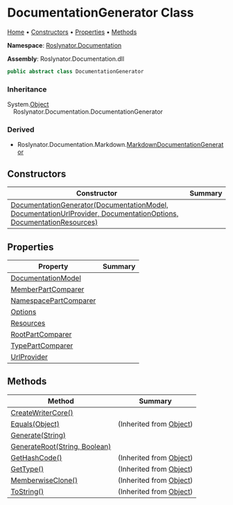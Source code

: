<a name="_top"></a>

# DocumentationGenerator Class

[Home](../../../README.md#_top) &#x2022; [Constructors](#constructors) &#x2022; [Properties](#properties) &#x2022; [Methods](#methods)

**Namespace**: [Roslynator.Documentation](../README.md#_top)

**Assembly**: Roslynator\.Documentation\.dll

```csharp
public abstract class DocumentationGenerator
```

### Inheritance

System\.[Object](https://docs.microsoft.com/en-us/dotnet/api/system.object)\
&emsp;Roslynator\.Documentation\.DocumentationGenerator

### Derived

* Roslynator\.Documentation\.Markdown\.[MarkdownDocumentationGenerator](../Markdown/MarkdownDocumentationGenerator/README.md#_top)

## Constructors

| Constructor | Summary |
| ----------- | ------- |
| [DocumentationGenerator(DocumentationModel, DocumentationUrlProvider, DocumentationOptions, DocumentationResources)](-ctor/README.md#_top) | |

## Properties

| Property | Summary |
| -------- | ------- |
| [DocumentationModel](DocumentationModel/README.md#_top) | |
| [MemberPartComparer](MemberPartComparer/README.md#_top) | |
| [NamespacePartComparer](NamespacePartComparer/README.md#_top) | |
| [Options](Options/README.md#_top) | |
| [Resources](Resources/README.md#_top) | |
| [RootPartComparer](RootPartComparer/README.md#_top) | |
| [TypePartComparer](TypePartComparer/README.md#_top) | |
| [UrlProvider](UrlProvider/README.md#_top) | |

## Methods

| Method | Summary |
| ------ | ------- |
| [CreateWriterCore()](CreateWriterCore/README.md#_top) | |
| [Equals(Object)](https://docs.microsoft.com/en-us/dotnet/api/system.object.equals) |  \(Inherited from [Object](https://docs.microsoft.com/en-us/dotnet/api/system.object)\) |
| [Generate(String)](Generate/README.md#_top) | |
| [GenerateRoot(String, Boolean)](GenerateRoot/README.md#_top) | |
| [GetHashCode()](https://docs.microsoft.com/en-us/dotnet/api/system.object.gethashcode) |  \(Inherited from [Object](https://docs.microsoft.com/en-us/dotnet/api/system.object)\) |
| [GetType()](https://docs.microsoft.com/en-us/dotnet/api/system.object.gettype) |  \(Inherited from [Object](https://docs.microsoft.com/en-us/dotnet/api/system.object)\) |
| [MemberwiseClone()](https://docs.microsoft.com/en-us/dotnet/api/system.object.memberwiseclone) |  \(Inherited from [Object](https://docs.microsoft.com/en-us/dotnet/api/system.object)\) |
| [ToString()](https://docs.microsoft.com/en-us/dotnet/api/system.object.tostring) |  \(Inherited from [Object](https://docs.microsoft.com/en-us/dotnet/api/system.object)\) |

